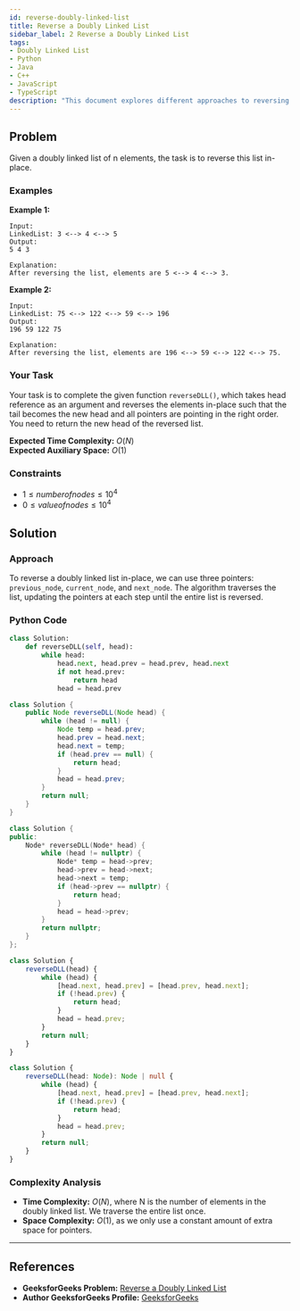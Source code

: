 ```yaml
---
id: reverse-doubly-linked-list
title: Reverse a Doubly Linked List
sidebar_label: 2 Reverse a Doubly Linked List
tags:
- Doubly Linked List
- Python
- Java
- C++
- JavaScript
- TypeScript
description: "This document explores different approaches to reversing a doubly linked list in-place, including solutions in Python, Java, C++, JavaScript, and TypeScript."
---
```


## Problem

Given a doubly linked list of n elements, the task is to reverse this list in-place.

### Examples

**Example 1:**

```
Input:
LinkedList: 3 <--> 4 <--> 5
Output:
5 4 3

Explanation:
After reversing the list, elements are 5 <--> 4 <--> 3.
```

**Example 2:**

```
Input:
LinkedList: 75 <--> 122 <--> 59 <--> 196
Output:
196 59 122 75

Explanation:
After reversing the list, elements are 196 <--> 59 <--> 122 <--> 75.
```

### Your Task
Your task is to complete the given function `reverseDLL()`, which takes head reference as an argument and reverses the elements in-place such that the tail becomes the new head and all pointers are pointing in the right order. You need to return the new head of the reversed list.

**Expected Time Complexity:** $O(N)$  
**Expected Auxiliary Space:** $O(1)$

### Constraints
- $1 ≤ number of nodes ≤ 10^4$
- $0 ≤ value of nodes ≤ 10^4$

## Solution

### Approach

To reverse a doubly linked list in-place, we can use three pointers: `previous_node`, `current_node`, and `next_node`. The algorithm traverses the list, updating the pointers at each step until the entire list is reversed.

### Python Code

<Tabs>
  <TabItem value="python" label="Python">

```python
class Solution:
    def reverseDLL(self, head):
        while head:
            head.next, head.prev = head.prev, head.next
            if not head.prev:
                return head
            head = head.prev
```

  </TabItem>
  <TabItem value="java" label="Java">

```java
class Solution {
    public Node reverseDLL(Node head) {
        while (head != null) {
            Node temp = head.prev;
            head.prev = head.next;
            head.next = temp;
            if (head.prev == null) {
                return head;
            }
            head = head.prev;
        }
        return null;
    }
}
```

  </TabItem>
  <TabItem value="cpp" label="C++">

```cpp
class Solution {
public:
    Node* reverseDLL(Node* head) {
        while (head != nullptr) {
            Node* temp = head->prev;
            head->prev = head->next;
            head->next = temp;
            if (head->prev == nullptr) {
                return head;
            }
            head = head->prev;
        }
        return nullptr;
    }
};
```

  </TabItem>
  <TabItem value="javascript" label="JavaScript">

```javascript
class Solution {
    reverseDLL(head) {
        while (head) {
            [head.next, head.prev] = [head.prev, head.next];
            if (!head.prev) {
                return head;
            }
            head = head.prev;
        }
        return null;
    }
}
```

  </TabItem>
  <TabItem value="typescript" label="TypeScript">

```typescript
class Solution {
    reverseDLL(head: Node): Node | null {
        while (head) {
            [head.next, head.prev] = [head.prev, head.next];
            if (!head.prev) {
                return head;
            }
            head = head.prev;
        }
        return null;
    }
}
```

  </TabItem>
</Tabs>

### Complexity Analysis

- **Time Complexity:** $O(N),$ where N is the number of elements in the doubly linked list. We traverse the entire list once.
- **Space Complexity:** $O(1)$, as we only use a constant amount of extra space for pointers.

---

## References

- **GeeksforGeeks Problem:** [Reverse a Doubly Linked List](https://www.geeksforgeeks.org/reverse-a-doubly-linked-list/)
- **Author GeeksforGeeks Profile:** [GeeksforGeeks](https://www.geeksforgeeks.org/user/GeeksforGeeks/)
